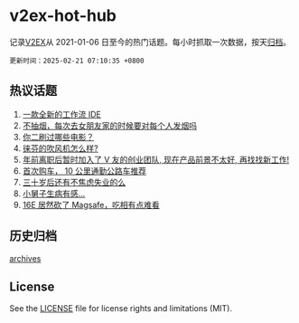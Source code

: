 # v2ex-hot-hub

 记录[V2EX](https://www.v2ex.com/)从 2021-01-06 日至今的热门话题。每小时抓取一次数据，按天[归档](archives)。

`更新时间：2025-02-21 07:10:35 +0800`

## 热议话题

1. [一款全新的工作流 IDE](https://www.v2ex.com/t/1112879)
1. [不抽烟，每次去女朋友家的时候要对每个人发烟吗](https://www.v2ex.com/t/1112820)
1. [你二刷过哪些电影？](https://www.v2ex.com/t/1112830)
1. [徕芬的吹风机怎么样?](https://www.v2ex.com/t/1112828)
1. [年前离职后暂时加入了 V 友的创业团队, 现在产品前景不太好, 再找找新工作!](https://www.v2ex.com/t/1112917)
1. [首次购车， 10 公里通勤公路车推荐](https://www.v2ex.com/t/1112836)
1. [三十岁后还有不焦虑失业的么](https://www.v2ex.com/t/1112809)
1. [小舅子生病有感...](https://www.v2ex.com/t/1112859)
1. [16E 居然砍了 Magsafe，吃相有点难看](https://www.v2ex.com/t/1112855)

## 历史归档

[archives](archives)

## License

See the [LICENSE](LICENSE) file for license rights and limitations (MIT).
